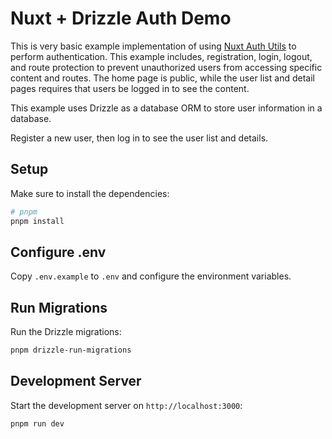 # Nuxt + Drizzle Auth Demo

This is very basic example implementation of using [Nuxt Auth Utils](https://github.com/Atinux/nuxt-auth-utils) to perform authentication. This example includes, registration, login, logout, and route protection to prevent unauthorized users from accessing specific content and routes. The home page is public, while the user list and detail pages requires that users be logged in to see the content.

This example uses Drizzle as a database ORM to store user information in a database.

Register a new user, then log in to see the user list and details.

## Setup

Make sure to install the dependencies:

```bash
# pnpm
pnpm install

```

## Configure .env

Copy `.env.example` to `.env` and configure the environment variables.


## Run Migrations
    
Run the Drizzle migrations:

```bash
pnpm drizzle-run-migrations
```

## Development Server

Start the development server on `http://localhost:3000`:

```bash
pnpm run dev
```
